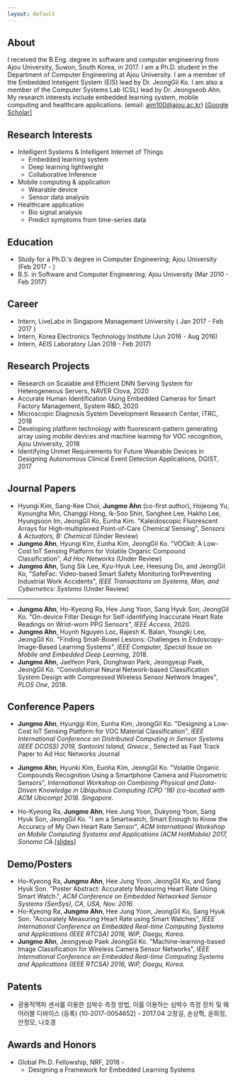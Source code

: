 ```yaml
---
layout: default
---
```


## About

I received the B.Eng. degree in software and computer engineering from Ajou University, Suwon, South Korea, in 2017. I am a Ph.D. student in the Department of Computer Engineering at Ajou University. I am a member of the Embedded Inteligent System (EIS) lead by Dr. JeongGil Ko. I am also a member of the Computer Systems Lab (CSL) lead by Dr. Jeongseob Ahn. My research interests include embedded learning system, mobile computing and healthcare applications. (email: ajm100@ajou.ac.kr) [[Google Scholar]](https://scholar.google.co.kr/citations?user=j1XDJ0MAAAAJ&hl=ko)


## Research Interests

* Intelligent Systems & Intelligent Internet of Things
  * Embedded learning system
  * Deep learning lightweight
  * Collaborative Inference 
* Mobile computing & application
  * Wearable device
  * Sensor data analysis
* Healthcare application
  * Bio signal analysis
  * Predict symptoms from time-series data
  
## Education

* Study for a Ph.D.'s degree in Computer Engineering; Ajou University (Feb 2017 - ) 
* B.S. in Software and Computer Engineering; Ajou University (Mar 2010 - Feb 2017)

## Career

* Intern, LiveLabs in Singapore Management University ( Jan 2017 - Feb 2017 )
* Intern, Korea Electronics Technology Institute (Jun 2016 - Aug 2016)
* Intern, AEIS Laboratory (Jan 2016 - Feb 2017)

## Research Projects

* Research on Scalable and Efficient DNN Serving System for Heterogeneous Servers, NAVER Clova, 2020
* Accurate Human Identification Using Embedded Cameras for Smart Factory Management, System R&D, 2020
* Microscopic Diagnosis System Development Research Center, ITRC, 2018
* Developing platform technology with fluorescent-pattern generating array using mobile devices and machine learning for VOC recognition, Ajou University, 2018
* Identifying Unmet Requirements for Future Wearable Devices in Designing Autonomous Clinical Event Detection Applications, DGIST, 2017


## Journal Papers

* Hyungi Kim, Sang-Kee Choi, **Jungmo Ahn** (co-first author), Hojeong Yu, Kyoungha Min, Changgi Hong, Ik-Soo Shin, Sanghee Lee, Hakho Lee, Hyungsoon Im, JeongGil Ko, Eunha Kim. "Kaleidoscopic Fluorescent Arrays for High-multiplexed Point-of-Care Chemical Sensing", *Sensors & Actuators, B: Chemical* (Under Review)
* **Jungmo Ahn**, Hyungi Kim, Eunha Kim, JeongGil Ko. "VOCkit: A Low-Cost IoT Sensing Platform for Volatile Organic Compound Classification", *Ad Hoc Networks* (Under Review)
* **Jungmo Ahn**, Sung Sik Lee, Kyu-Hyuk Lee, Heesung Do, and JeongGil Ko, "SafeFac: Video-based Smart Safety Monitoring forPreventing Industrial Work Accidents", *IEEE Transactions on Systems, Man, and Cybernetics: Systems* (Under Review)

--- 
* **Jungmo Ahn**, Ho-Kyeong Ra, Hee Jung Yoon, Sang Hyuk Son, JeongGil Ko. "On-device Filter Design for Self-identifying Inaccurate Heart Rate Readings on Wrist-worn PPG Sensors", *IEEE Access*, 2020.
* **Jungmo Ahn**, Huynh Nguyen Loc, Rajesh K. Balan, Youngki Lee, JeongGil Ko. "Finding Small-Bowel Lesions: Challenges in Endoscopy-Image-Based Learning Systems", *IEEE Computer, Special Issue on Mobile and Embedded Deep Learning*, 2018. 
* **Jungmo Ahn**, JaeYeon Park, Donghwan Park, Jeongyeup Paek, JeongGil Ko. "Convolutional Neural Network-based Classification System Design with Compressed Wireless Sensor Network Images", *PLOS One*, 2018. 

## Conference Papers
* **Jungmo Ahn**, Hyunggi Kim, Eunha Kim, JeongGil Ko. "Designing a Low-Cost IoT Sensing Platform for VOC Material Classification", *IEEE International Conference on Distributed Computing in Sensor Systems (IEEE DCOSS) 2019, Santorini Island, Greece.*, Selected as Fast Track Paper to Ad Hoc Networks Journal

* **Jungmo Ahn**, Hyunki Kim, Eunha Kim, JeongGil Ko. "Volatile Organic Compounds Recognition Using a Smartphone Camera and Fluorometric Sensors", *International Workshop on Combining Physical and Data-Driven Knowledge in Ubiquitous Computing (CPD ‘18) (co-located with ACM Ubicomp) 2018. Singapore.*
* Ho-Kyeong Ra, **Jungmo Ahn**, Hee Jung Yoon, Dukyong Yoon, Sang Hyuk Son, JeongGil Ko. "I am a Smartwatch, Smart Enough to Know the Accuracy of My Own Heart Rate Sensor", *ACM International Workshop on Mobile Computing Systems and Applications (ACM HotMobile) 2017, Sonoma CA.*[[slides]](https://github.com/Jungmo/jungmo.github.io/raw/gh-pages/slides/HotMoblie2017_JM.pdf)

## Demo/Posters

* Ho-Kyeong Ra, **Jungmo Ahn**, Hee Jung Yoon, JeongGil Ko, and Sang Hyuk Son. "Poster Abstract: Accurately Measuring Heart Rate Using Smart Watch.", *ACM Conference on Embedded Networked Sensor Systems (SenSys), CA, USA, Nov. 2016.*
* Ho-Kyeong Ra, **Jungmo Ahn**, Hee Jung Yoon, JeongGil Ko, Sang Hyuk Son. "Accurately Measuring Heart Rate using Smart Watches", *IEEE International Conference on Embedded Real-time Computing Systems and Applications (IEEE RTCSA) 2016, WiP, Daegu, Korea.*
* **Jungmo Ahn**, Jeongyeup Paek JeongGil Ko. "Machine-learning-based Image Classification for Wireless Camera Sensor Networks", *IEEE International Conference on Embedded Real-time Computing Systems and Applications (IEEE RTCSA) 2016, WiP, Daegu, Korea.*

## Patents
* 광용적맥파 센서를 이용한 심박수 측정 방법, 이를 이용하는 심박수 측정 장치 및 웨어러블 디바이스 (등록) (10-2017-0054652) - 2017.04 
고정길, 손상혁, 윤희정, 안정모, 나호경

## Awards and Honors
* Global Ph.D. Fellowship, NRF, 2018 -
  * Designing a Framework for Embedded Learning Systems
